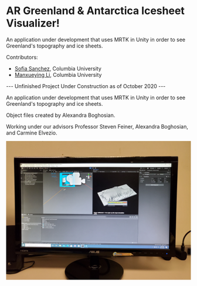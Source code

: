 # AR Greenland & Antarctica Icesheet Visualizer!


An application under development that uses MRTK in Unity in order to see Greenland's topography and ice sheets.

Contributors:

* [Sofia Sanchez](https://github.com/sofiasanchez985/greenland), Columbia University
* [Manxueying Li](https://github.com/lmxy0212), Columbia University

--- Unfinished Project Under Construction as of October 2020 ---

An application under development that uses MRTK in Unity in order to see Greenland's topography and ice sheets.

Object files created by Alexandra Boghosian.

Working under our advisors Professor Steven Feiner, Alexandra Boghosian, and Carmine Elvezio.

<img src="https://raw.githubusercontent.com/sofiasanchez985/greenland/main/oct_24_pic.jpg"      alt="Markdown Monster icon"      style="float: left; margin-right: 10px;" />

